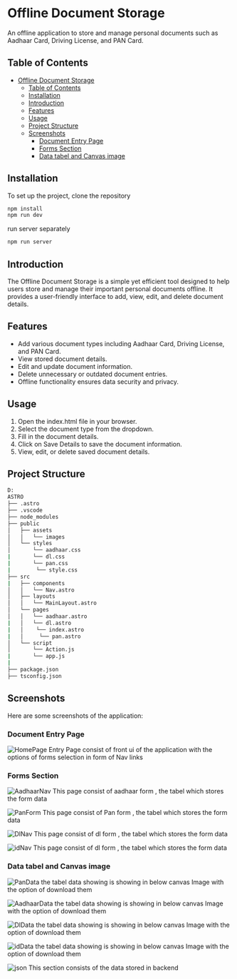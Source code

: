 # Offline Document Storage

An offline application to store and manage personal documents such as Aadhaar Card, Driving License, and PAN Card.

## Table of Contents

- [Offline Document Storage](#offline-document-storage)
  - [Table of Contents](#table-of-contents)
  - [Installation](#installation)
  - [Introduction](#introduction)
  - [Features](#features)
  - [Usage](#usage)
  - [Project Structure](#project-structure)
  - [Screenshots](#screenshots)
    - [Document Entry Page](#document-entry-page)
    - [Forms Section](#forms-section)
    - [Data tabel and Canvas image](#data-tabel-and-canvas-image)

## Installation

To set up the project, clone the repository

```bash
npm install
npm run dev
```

run server separately

```bash
npm run server
```

## Introduction

 The Offline Document Storage is a simple yet efficient tool designed to help users store and manage their important personal documents offline. It provides a user-friendly interface to add, view, edit, and delete document details.

## Features

- Add various document types including Aadhaar Card, Driving License, and PAN Card.
- View stored document details.
- Edit and update document information.
- Delete unnecessary or outdated document entries.
- Offline functionality ensures data security and privacy.

## Usage

1. Open the index.html file in your browser.
2. Select the document type from the dropdown.
3. Fill in the document details.
4. Click on Save Details to save the document information.
5. View, edit, or delete saved document details.

## Project Structure

```sh
D: 
ASTRO
├── .astro
├── .vscode
├── node_modules
├── public
│   ├── assets
│   │   └── images
│   └── styles
│       └── aadhaar.css
|       └── dl.css
|       └── pan.css
|        └── style.css 
├── src
|   ├── components
│   │   └── Nav.astro
│   ├── layouts
│   │   └── MainLayout.astro
│   └── pages
│   │   └── aadhaar.astro
|   │   └── dl.astro
|   │    └── index.astro
|   │     └── pan.astro 
│   └── script
│       └── Action.js
|       └── app.js
|       
├── package.json
├── tsconfig.json
```

## Screenshots

Here are some screenshots of the application:

### Document Entry Page

![HomePage](<public/assets/images/HomePage.png>)
 Entry Page consist of front ui of the application with the options of forms selection in form of Nav links 

### Forms Section

![AadhaarNav](public/assets/images/AadhaarForm.png)
This page consist of aadhaar form , the tabel which stores the form data 


![PanForm](public/assets/images/PanForm.png)
This page consist of Pan form , the tabel which stores the form data 

![DlNav](public/assets/images/DlForm.png)
This page consist of dl form , the tabel which stores the form data 

![idNav](public/assets/images/VoterIdform.png)
This page consist of dl form , the tabel which stores the form data 

### Data tabel and Canvas image

![PanData](public/assets/images/PAN.png)
the tabel data showing is showing in below canvas Image with the option of download them

![AadhaarData](public/assets/images/Aadhaar.png)
the tabel data showing is showing in below canvas Image with the option of download them

![DlData](public/assets/images/License.png)
the tabel data showing is showing in below canvas Image with the option of download them

![idData](public/assets/images/Voterid.png)
the tabel data showing is showing in below canvas Image with the option of download them

![json](public/assets/images/jsondata.png)
 This section consists of the data stored in backend


